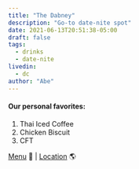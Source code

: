 ```yaml
---
title: "The Dabney"
description: "Go-to date-nite spot"
date: 2021-06-13T20:51:38-05:00
draft: false
tags:
  - drinks
  - date-nite
livedin:
  - dc
author: "Abe"
---
```


#### Our personal favorites:

1. Thai Iced Coffee
2. Chicken Biscuit
3. CFT

[Menu](https://www.betterhalfbar.com/menu) 📖  |  [Location](https://g.page/betterhalfbar?share) 🌎
